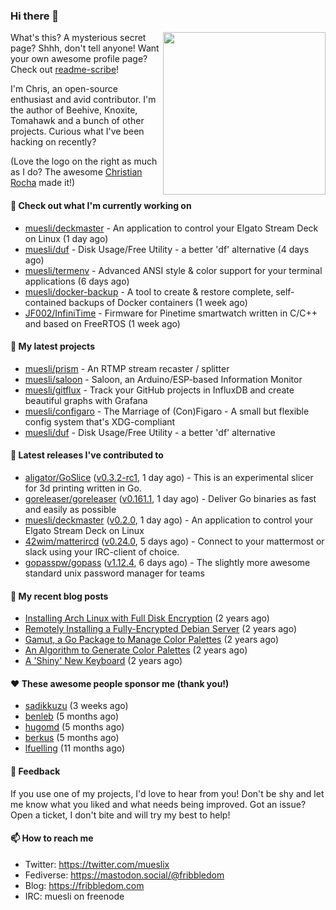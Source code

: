### Hi there 👋

<img align="right" src="https://raw.githubusercontent.com/muesli/muesli/master/assets/termenv.png" width="260">

What's this? A mysterious secret page? Shhh, don't tell anyone!
Want your own awesome profile page? Check out [readme-scribe](https://github.com/muesli/readme-scribe)!

I'm Chris, an open-source enthusiast and avid contributor. I'm the author of Beehive, Knoxite, Tomahawk and a bunch
of other projects. Curious what I've been hacking on recently?

(Love the logo on the right as much as I do? The awesome [Christian Rocha](https://github.com/meowgorithm/) made it!)

#### 👷 Check out what I'm currently working on

- [muesli/deckmaster](https://github.com/muesli/deckmaster) - An application to control your Elgato Stream Deck on Linux (1 day ago)
- [muesli/duf](https://github.com/muesli/duf) - Disk Usage/Free Utility - a better &#39;df&#39; alternative (4 days ago)
- [muesli/termenv](https://github.com/muesli/termenv) - Advanced ANSI style &amp; color support for your terminal applications (6 days ago)
- [muesli/docker-backup](https://github.com/muesli/docker-backup) - A tool to create &amp; restore complete, self-contained backups of Docker containers (1 week ago)
- [JF002/InfiniTime](https://github.com/JF002/InfiniTime) - Firmware for Pinetime smartwatch written in C/C&#43;&#43; and based on FreeRTOS (1 week ago)

#### 🌱 My latest projects

- [muesli/prism](https://github.com/muesli/prism) - An RTMP stream recaster / splitter
- [muesli/saloon](https://github.com/muesli/saloon) - Saloon, an Arduino/ESP-based Information Monitor
- [muesli/gitflux](https://github.com/muesli/gitflux) - Track your GitHub projects in InfluxDB and create beautiful graphs with Grafana
- [muesli/configaro](https://github.com/muesli/configaro) - The Marriage of (Con)Figaro - A small but flexible config system that&#39;s XDG-compliant
- [muesli/duf](https://github.com/muesli/duf) - Disk Usage/Free Utility - a better &#39;df&#39; alternative

#### 🔭 Latest releases I've contributed to

- [aligator/GoSlice](https://github.com/aligator/GoSlice) ([v0.3.2-rc1](https://github.com/aligator/GoSlice/releases/tag/v0.3.2-rc1), 1 day ago) - This is an experimental slicer for 3d printing written in Go.
- [goreleaser/goreleaser](https://github.com/goreleaser/goreleaser) ([v0.161.1](https://github.com/goreleaser/goreleaser/releases/tag/v0.161.1), 1 day ago) - Deliver Go binaries as fast and easily as possible
- [muesli/deckmaster](https://github.com/muesli/deckmaster) ([v0.2.0](https://github.com/muesli/deckmaster/releases/tag/v0.2.0), 1 day ago) - An application to control your Elgato Stream Deck on Linux
- [42wim/matterircd](https://github.com/42wim/matterircd) ([v0.24.0](https://github.com/42wim/matterircd/releases/tag/v0.24.0), 5 days ago) - Connect to your mattermost or slack using your IRC-client of choice.
- [gopasspw/gopass](https://github.com/gopasspw/gopass) ([v1.12.4](https://github.com/gopasspw/gopass/releases/tag/v1.12.4), 6 days ago) - The slightly more awesome standard unix password manager for teams

#### 📜 My recent blog posts

- [Installing Arch Linux with Full Disk Encryption](https://fribbledom.com/posts/encrypted-arch-install/) (2 years ago)
- [Remotely Installing a Fully-Encrypted Debian Server](https://fribbledom.com/posts/encrypted-remote-debian-install/) (2 years ago)
- [Gamut, a Go Package to Manage Color Palettes](https://fribbledom.com/posts/gamut-package-to-handle-color-palettes/) (2 years ago)
- [An Algorithm to Generate Color Palettes](https://fribbledom.com/posts/an-algorithm-to-generate-color-palettes/) (2 years ago)
- [A &#39;Shiny&#39; New Keyboard](https://fribbledom.com/posts/a-shiny-new-keyboard/) (2 years ago)

#### ❤️ These awesome people sponsor me (thank you!)

- [sadikkuzu](https://github.com/sadikkuzu) (3 weeks ago)
- [benleb](https://github.com/benleb) (5 months ago)
- [hugomd](https://github.com/hugomd) (5 months ago)
- [berkus](https://github.com/berkus) (5 months ago)
- [lfuelling](https://github.com/lfuelling) (11 months ago)

#### 💬 Feedback

If you use one of my projects, I'd love to hear from you! Don't be shy and let me know what you liked
and what needs being improved. Got an issue? Open a ticket, I don't bite and will try my best to help!

#### 📫 How to reach me

- Twitter: https://twitter.com/mueslix
- Fediverse: https://mastodon.social/@fribbledom
- Blog: https://fribbledom.com
- IRC: muesli on freenode
